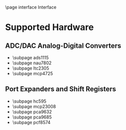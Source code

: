 \page interface Interface

# Supported Hardware
## ADC/DAC Analog-Digital Converters
- \subpage ads1115
- \subpage nau7802
- \subpage ltc2305
- \subpage mcp4725

## Port Expanders and Shift Registers
- \subpage hc595
- \subpage mcp23008
- \subpage pca9632
- \subpage pca9685
- \subpage pcf8574